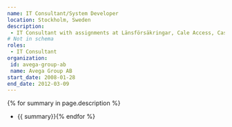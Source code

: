 ```yaml
---
name: IT Consultant/System Developer
location: Stockholm, Sweden
description:
 - IT Consultant with assignments at Länsförsäkringar, Cale Access, Cash Guard, Tradera and Astando.
# Not in schema
roles: 
 - IT Consultant
organization:
 id: avega-group-ab
 name: Avega Group AB
start_date: 2008-01-28
end_date: 2012-03-09
---
```

{% for summary in page.description %}
* {{ summary}}{% endfor %}
<!--more-->